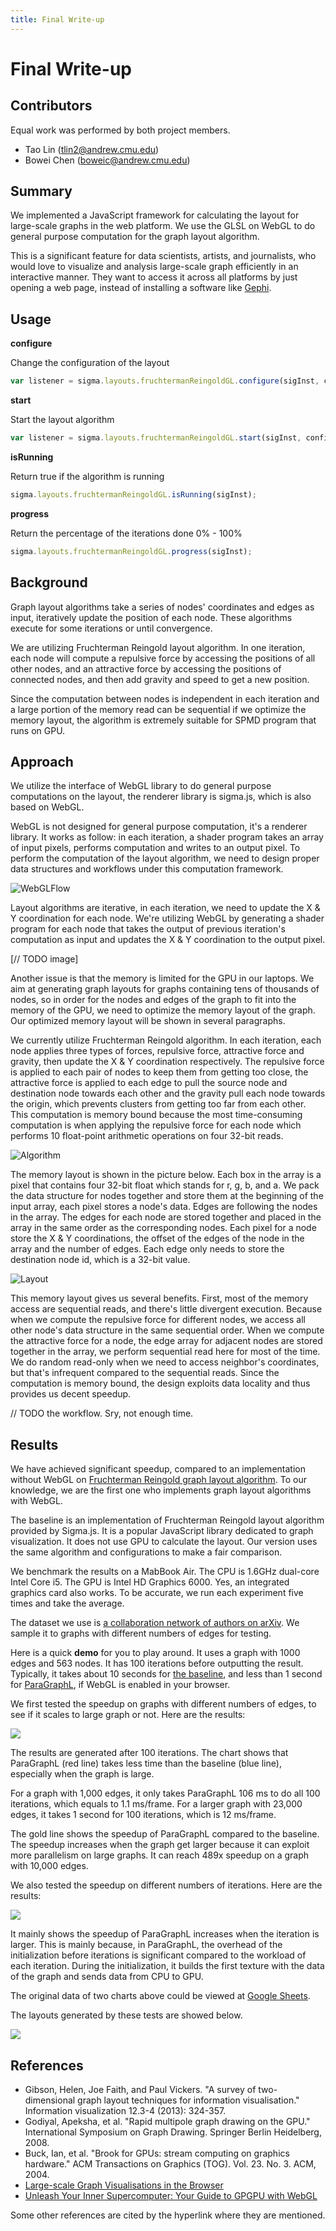 ```yaml
---
title: Final Write-up
---
```

# Final Write-up

## Contributors
Equal work was performed by both project members.
- Tao Lin (<tlin2@andrew.cmu.edu>)
- Bowei Chen (<boweic@andrew.cmu.edu>)

## Summary

We implemented a JavaScript framework for calculating the layout for large-scale graphs in the web platform. We use the GLSL on WebGL to do general purpose computation for the graph layout algorithm.

This is a significant feature for data scientists, artists, and journalists, who would love to visualize and analysis large-scale graph efficiently in an interactive manner. They want to access it across all platforms by just opening a web page, instead of installing a software like [Gephi](https://gephi.org/).

## Usage

**configure**

Change the configuration of the layout

```js
var listener = sigma.layouts.fruchtermanReingoldGL.configure(sigInst, config);
```

**start**

Start the layout algorithm

```js
var listener = sigma.layouts.fruchtermanReingoldGL.start(sigInst, config);
```

**isRunning**

Return true if the algorithm is running

```js
sigma.layouts.fruchtermanReingoldGL.isRunning(sigInst);
```

**progress**

Return the percentage of the iterations done 0% - 100%

```js
sigma.layouts.fruchtermanReingoldGL.progress(sigInst);
```

## Background

Graph layout algorithms take a series of nodes' coordinates and edges as input, iteratively update the position of each node. These algorithms execute for some iterations or until convergence.

We are utilizing Fruchterman Reingold layout algorithm. In one iteration, each node will compute a repulsive force by accessing the positions of all other nodes, and an attractive force by accessing the positions of connected nodes, and then add gravity and speed to get a new position.

Since the computation between nodes is independent in each iteration and a large portion of the memory read can be sequential if we optimize the memory layout, the algorithm is extremely suitable for SPMD program that runs on GPU.

## Approach

We utilize the interface of WebGL library to do general purpose computations on the layout, the renderer library is sigma.js, which is also based on WebGL.

WebGL is not designed for general purpose computation, it's a renderer library. It works as follow: in each iteration, a shader program takes an array of input pixels, performs computation and writes to an output pixel. To perform the computation of the layout algorithm, we need to design proper data structures and workflows under this computation framework.

![](https://raw.githubusercontent.com/nblintao/ParaGraphL/master/docs/WebGLFlow.png "WebGLFlow")

Layout algorithms are iterative, in each iteration, we need to update the X & Y coordination for each node. We're utilizing WebGL by generating a shader program for each node that takes the output of previous iteration's computation as input and updates the X & Y coordination to the output pixel.

[// TODO image]

Another issue is that the memory is limited for the GPU in our laptops. We aim at generating graph layouts for graphs containing tens of thousands of nodes, so in order for the nodes and edges of the graph to fit into the memory of the GPU, we need to optimize the memory layout of the graph. Our optimized memory layout will be shown in several paragraphs.

We currently utilize Fruchterman Reingold algorithm. In each iteration, each node applies three types of forces, repulsive force, attractive force and gravity, then update the X & Y coordination respectively. The repulsive force is applied to each pair of nodes to keep them from getting too close, the attractive force is applied to each edge to pull the source node and destination node towards each other and the gravity pull each node towards the origin, which prevents clusters from getting too far from each other. This computation is memory bound because the most time-consuming computation is when applying the repulsive force for each node which performs 10 float-point arithmetic operations on four 32-bit reads.

![](https://raw.githubusercontent.com/nblintao/ParaGraphL/master/docs/Algorithm.png "Algorithm")

The memory layout is shown in the picture below. Each box in the array is a pixel that contains four 32-bit float which stands for r, g, b, and a. We pack the data structure for nodes together and store them at the beginning of the input array, each pixel stores a node's data. Edges are following the nodes in the array. The edges for each node are stored together and placed in the array in the same order as the corresponding nodes. Each pixel for a node store the X & Y coordinations, the offset of the edges of the node in the array and the number of edges. Each edge only needs to store the destination node id, which is a 32-bit value.

![](https://raw.githubusercontent.com/nblintao/ParaGraphL/master/docs/Layout.png "Layout")

This memory layout gives us several benefits. First, most of the memory access are sequential reads, and there's little divergent execution. Because when we compute the repulsive force for different nodes, we access all other node's data structure in the same sequential order. When we compute the attractive force for a node, the edge array for adjacent nodes are stored together in the array, we perform sequential read here for most of the time. We do random read-only when we need to access neighbor's coordinates, but that's infrequent compared to the sequential reads. Since the computation is memory bound, the design exploits data locality and thus provides us decent speedup.

// TODO the workflow. Sry, not enough time.

## Results

We have achieved significant speedup, compared to an implementation without WebGL on [Fruchterman Reingold graph layout algorithm](https://github.com/gephi/gephi/wiki/Fruchterman-Reingold). To our knowledge, we are the first one who implements graph layout algorithms with WebGL.

The baseline is an implementation of Fruchterman Reingold layout algorithm provided by Sigma.js. It is a popular JavaScript library dedicated to graph visualization. It does not use GPU to calculate the layout. Our version uses the same algorithm and configurations to make a fair comparison.

We benchmark the results on a MabBook Air. The CPU is 1.6GHz dual-core Intel Core i5. The GPU is Intel HD Graphics 6000. Yes, an integrated graphics card also works. To be accurate, we run each experiment five times and take the average.

The dataset we use is [a collaboration network of authors on arXiv](https://snap.stanford.edu/data/ca-GrQc.html). We sample it to graphs with different numbers of edges for testing.

Here is a quick **demo** for you to play around. It uses a graph with 1000 edges and 563 nodes. It has 100 iterations before outputting the result. Typically, it takes about 10 seconds for [the baseline](https://nblintao.github.io/ParaGraphL/demo/demo_paragraphl.html), and less than 1 second for [ParaGraphL](https://nblintao.github.io/ParaGraphL/demo/demo_paragraphl.html), if WebGL is enabled in your browser.

We first tested the speedup on graphs with different numbers of edges, to see if it scales to large graph or not. Here are the results:

![](https://nblintao.github.io/ParaGraphL/figure/edge.svg)

The results are generated after 100 iterations. The chart shows that ParaGraphL (red line) takes less time than the baseline (blue line), especially when the graph is large.

For a graph with 1,000 edges, it only takes ParaGraphL 106 ms to do all 100 iterations, which equals to 1.1 ms/frame. For a larger graph with 23,000 edges, it takes 1 second for 100 iterations, which is 12 ms/frame.

The gold line shows the speedup of ParaGraphL compared to the baseline. The speedup increases when the graph get larger because it can exploit more parallelism on large graphs. It can reach 489x speedup on a graph with 10,000 edges.

We also tested the speedup on different numbers of iterations. Here are the results:

![](https://nblintao.github.io/ParaGraphL/figure/iteration.svg)

It mainly shows the speedup of ParaGraphL increases when the iteration is larger. This is mainly because, in ParaGraphL, the overhead of the initialization before iterations is significant compared to the workload of each iteration. During the initialization, it builds the first texture with the data of the graph and sends data from CPU to GPU.

The original data of two charts above could be viewed at [Google Sheets](https://docs.google.com/spreadsheets/d/1t5Egy3CGMco7_EZiTyODTtaexcrO11UQ0YUMZgRgo30/edit?usp=sharing).

The layouts generated by these tests are showed below.

![](https://nblintao.github.io/ParaGraphL/figure/layout.svg)


## References
- Gibson, Helen, Joe Faith, and Paul Vickers. "A survey of two-dimensional graph layout techniques for information visualisation." Information visualization 12.3-4 (2013): 324-357.
- Godiyal, Apeksha, et al. "Rapid multipole graph drawing on the GPU." International Symposium on Graph Drawing. Springer Berlin Heidelberg, 2008.
- Buck, Ian, et al. "Brook for GPUs: stream computing on graphics hardware." ACM Transactions on Graphics (TOG). Vol. 23. No. 3. ACM, 2004.
- [Large-scale Graph Visualisations in the Browser](http://slides.com/nicolasjoseph/largescalevis#/)
- [Unleash Your Inner Supercomputer: Your Guide to GPGPU with WebGL](http://www.vizitsolutions.com/portfolio/webgl/gpgpu/)

Some other references are cited by the hyperlink where they are mentioned.
